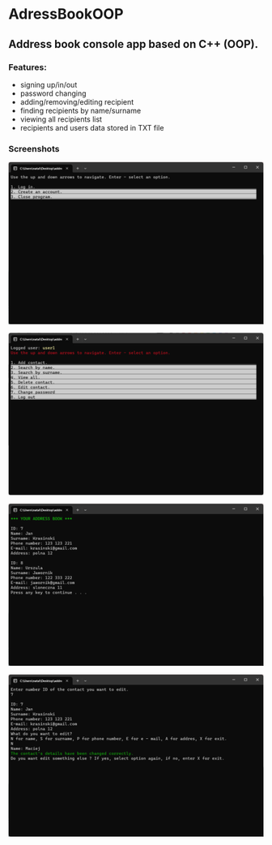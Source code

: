 # AdressBookOOP
## Address book console app based on C++ (OOP).

### Features:
- signing up/in/out
- password changing
- adding/removing/editing recipient
- finding recipients by name/surname
- viewing all recipients list
- recipients and users data stored in TXT file

### Screenshots
![log_in](doc/img/log_in_menu.png)

![user_menu](doc/img/user_menu.png)

![view_all](doc/img/view_all_contacts.png)

![edit_contact](doc/img/edit_contact.png)
